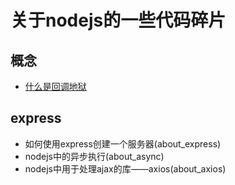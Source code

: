 # 关于nodejs的一些代码碎片

## 概念

- [什么是回调地狱](http://callbackhell.com/)

## express

- 如何使用express创建一个服务器(about_express)
- nodejs中的异步执行(about_async)
- nodejs中用于处理ajax的库——axios(about_axios)